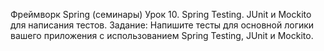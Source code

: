 Фреймворк Spring (семинары)
Урок 10. Spring Testing. JUnit и Mockito для написания тестов.
Задание: Напишите тесты для основной логики вашего приложения с использованием Spring Testing, JUnit и Mockito.
